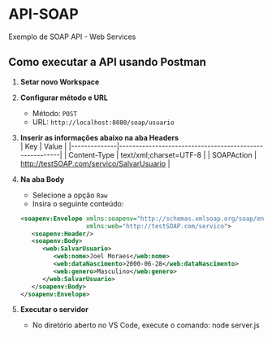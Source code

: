 # API-SOAP

Exemplo de SOAP API - Web Services

## Como executar a API usando Postman

1. **Setar novo Workspace**

2. **Configurar método e URL**  
   - Método: `POST`  
   - URL: `http://localhost:8080/soap/usuario`

3. **Inserir as informações abaixo na aba Headers**  
   | Key          | Value                                                  |
   |--------------|--------------------------------------------------------|
   | Content-Type | text/xml;charset=UTF-8                                 |
   | SOAPAction   | http://testSOAP.com/servico/SalvarUsuario              |

4. **Na aba Body**  
   - Selecione a opção `Raw`  
   - Insira o seguinte conteúdo:

   ```xml
   <soapenv:Envelope xmlns:soapenv="http://schemas.xmlsoap.org/soap/envelope/"
                     xmlns:web="http://testSOAP.com/servico">
      <soapenv:Header/>
      <soapenv:Body>
         <web:SalvarUsuario>
            <web:nome>Joel Moraes</web:nome>
            <web:dataNascimento>2000-06-28</web:dataNascimento>
            <web:genero>Masculino</web:genero>
         </web:SalvarUsuario>
      </soapenv:Body>
   </soapenv:Envelope>

5. **Executar o servidor**
   - No diretório aberto no VS Code, execute o comando: node server.js
